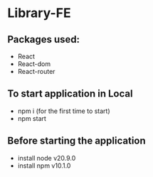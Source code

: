 # Library-FE
## Packages used:
- React
- React-dom
- React-router

## To start application in Local
- npm i (for the first time to start)
- npm start

## Before starting the application
- install node v20.9.0
- install npm v10.1.0
